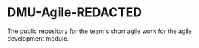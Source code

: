 # DMU-Agile-REDACTED
The public repository for the team's short agile work for the agile development module.

